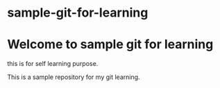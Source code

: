 # sample-git-for-learning

# Welcome to sample git for learning

this is for self learning purpose. 

This is a sample repository for my git learning. 
